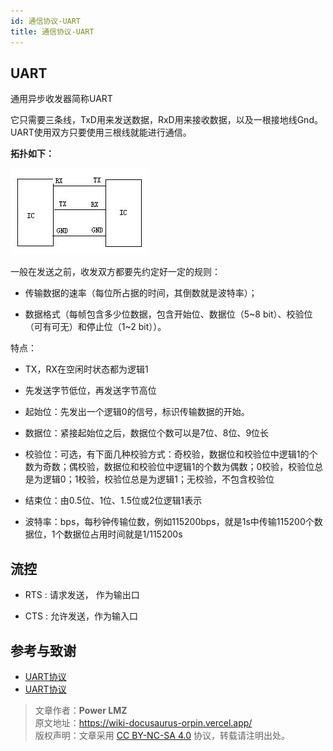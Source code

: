 ```yaml
---
id: 通信协议-UART
title: 通信协议-UART
---
```



## UART 

通用异步收发器简称UART

它只需要三条线，TxD用来发送数据，RxD用来接收数据，以及一根接地线Gnd。UART使用双方只要使用三根线就能进行通信。

**拓扑如下：**

![](https://github.com/powerLMZ/picture/blob/master/UART.png?raw=true)

一般在发送之前，收发双方都要先约定好一定的规则：

- 传输数据的速率（每位所占据的时间，其倒数就是波特率）；

- 数据格式（每帧包含多少位数据，包含开始位、数据位（5~8 bit）、校验位（可有可无）和停止位（1~2 bit））。

特点：

- TX，RX在空闲时状态都为逻辑1

- 先发送字节低位，再发送字节高位

- 起始位：先发出一个逻辑0的信号，标识传输数据的开始。

- 数据位：紧接起始位之后，数据位个数可以是7位、8位、9位长

- 校验位：可选，有下面几种校验方式：奇校验，数据位和校验位中逻辑1的个数为奇数；偶校验，数据位和校验位中逻辑1的个数为偶数；0校验，校验位总是为逻辑0；1校验，校验位总是为逻辑1；无校验，不包含校验位

- 结束位：由0.5位、1位、1.5位或2位逻辑1表示

- 波特率：bps，每秒钟传输位数，例如115200bps，就是1s中传输115200个数据位，1个数据位占用时间就是1/115200s

## 流控

- RTS : 请求发送， 作为输出口

- CTS : 允许发送，作为输入口


## 参考与致谢

- [UART协议](https://blog.csdn.net/lee_jimmy/article/details/81607472?ops_request_misc=&request_id=&biz_id=102&utm_term=UART%E5%8D%8F%E8%AE%AE&utm_medium=distribute.pc_search_result.none-task-blog-2~all~sobaiduweb~default-1-81607472.first_rank_v2_pc_rank_v29&spm=1018.2226.3001.4187)
- [UART协议](https://blog.csdn.net/weixin_41572450/article/details/85038343?utm_medium=distribute.pc_relevant.none-task-blog-2~default~baidujs_utm_term~default-1.no_search_link&spm=1001.2101.3001.4242.2)

> 文章作者：**Power LMZ**  
> 原文地址：https://wiki-docusaurus-orpin.vercel.app/  
> 版权声明：文章采用 [CC BY-NC-SA 4.0](https://creativecommons.org/licenses/by/4.0/deed.zh) 协议，转载请注明出处。
